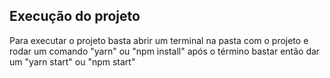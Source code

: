 ## Execução do projeto
Para executar o projeto basta abrir um terminal na pasta com o projeto e rodar um comando "yarn" ou "npm install" após o término bastar então dar um "yarn start" ou "npm start"